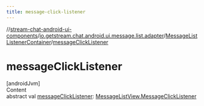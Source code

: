 ```yaml
---
title: message-click-listener
---
```

//[stream-chat-android-ui-components](../../../index.md)/[io.getstream.chat.android.ui.message.list.adapter](../index.md)/[MessageListListenerContainer](index.md)/[messageClickListener](messageClickListener.md)



# messageClickListener  
[androidJvm]  
Content  
abstract val [messageClickListener](messageClickListener.md): [MessageListView.MessageClickListener](../../io.getstream.chat.android.ui.message.list/MessageListView/MessageClickListener/index.md)  



